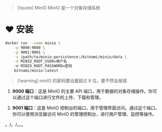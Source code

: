 
>[!quote] MinIO 
>MinIO 是一个对象存储系统

# ❤️ 安装
```bash
docker run --name minio \
    -p 9000:9000 \
    -p 9001:9001 \
    -v /path/to/minio-persistence:/bitnami/minio/data \
    -e MINIO_ROOT_USER=用户名
    -e MINIO_ROOT_PASSWORD=密码
    bitnami/minio:latest
```

>[!warning] minIO 的密码要设置超过 8 位，要不然会报错

1. **9000 端口**：这是 MinIO 的主要 API 端口，用于数据的对象存储操作。你可以通过这个端口进行文件的上传、下载和管理。
    
2. **9001 端口**：这是 MinIO 控制台的端口，用于管理界面访问。通过这个端口，你可以使用浏览器访问 MinIO 的管理控制台，进行用户管理、监控等操作。

。/。/。。。
